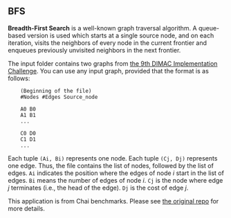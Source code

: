 ## BFS

<b>Breadth-First Search</b> is a well-known graph traversal algorithm. A queue-based version is used which starts at a single source node, and on each iteration, visits the neighbors of every node in the current frontier and enqueues previously unvisited neighbors in the next frontier.

The input folder contains two graphs from [the 9th DIMAC Implementation Challenge](http://www.dis.uniroma1.it/challenge9/download.shtml "Title"). You can use any input graph, provided that the format is as follows:

```
    (Beginning of the file)
    #Nodes #Edges Source_node

    A0 B0
    A1 B1
    ...

    C0 D0
    C1 D1
    ...
```

Each tuple `(Ai, Bi)` represents one node. Each tuple `(Cj, Dj)` represents one edge. Thus, the file contains the list of nodes, followed by the list of edges. `Ai` indicates the position where the edges of node <i>i</i> start in the list of edges. `Bi` means the number of edges of node <i>i</i>. `Cj` is the node where edge <i>j</i> terminates (i.e., the head of the edge). `Dj` is the cost of edge <i>j</i>.

This application is from Chai benchmarks. Please see [the original repo](https://github.com/chai-benchmarks/chai "Title") for more details.


